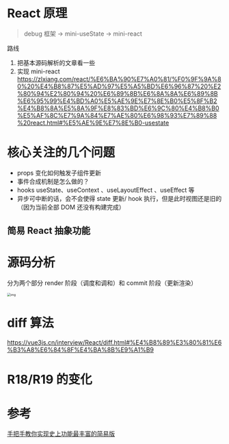 

# React 原理

> debug 框架 -> mini-useState -> mini-react



路线

1. 把基本源码解析的文章看一些
2. 实现 mini-react  https://zlxiang.com/react/%E6%BA%90%E7%A0%81/%F0%9F%9A%80%20%E4%B8%87%E5%AD%97%E5%A5%BD%E6%96%87%20%E2%80%94%E2%80%94%20%E6%89%8B%E6%8A%8A%E6%89%8B%E6%95%99%E4%BD%A0%E5%AE%9E%E7%8E%B0%E5%8F%B2%E4%B8%8A%E5%8A%9F%E8%83%BD%E6%9C%80%E4%B8%B0%E5%AF%8C%E7%9A%84%E7%AE%80%E6%98%93%E7%89%88%20react.html#%E5%AE%9E%E7%8E%B0-usestate



# 核心关注的几个问题

* props 变化如何触发子组件更新
* 事件合成机制是怎么做的？
* hooks useState、useContext 、useLayoutEffect 、useEffect 等
* 异步可中断的话，会不会使得 state 更新/ hook 执行，但是此时视图还是旧的（因为当前全部 DOM 还没有构建完成）





## 简易 React 抽象功能



### 



# 源码分析

分为两个部分 render 阶段（调度和调和）和 commit 阶段（更新渲染）

<img src="https://typora-1300781048.cos.ap-beijing.myqcloud.com/img/202403051454659.awebp" alt="img" style="zoom:50%;" />





# diff 算法

https://vue3js.cn/interview/React/diff.html#%E4%B8%89%E3%80%81%E6%B3%A8%E6%84%8F%E4%BA%8B%E9%A1%B9



# R18/R19 的变化







# 参考

[手把手教你实现史上功能最丰富的简易版](ttps://zlxiang.com/react/%E6%BA%90%E7%A0%81/%F0%9F%9A%80%20%E4%B8%87%E5%AD%97%E5%A5%BD%E6%96%87%20%E2%80%94%E2%80%94%20%E6%89%8B%E6%8A%8A%E6%89%8B%E6%95%99%E4%BD%A0%E5%AE%9E%E7%8E%B0%E5%8F%B2%E4%B8%8A%E5%8A%9F%E8%83%BD%E6%9C%80%E4%B8%B0%E5%AF%8C%E7%9A%84%E7%AE%80%E6%98%93%E7%89%88%20react.html#%E5%89%8D%E8%A8%80)

